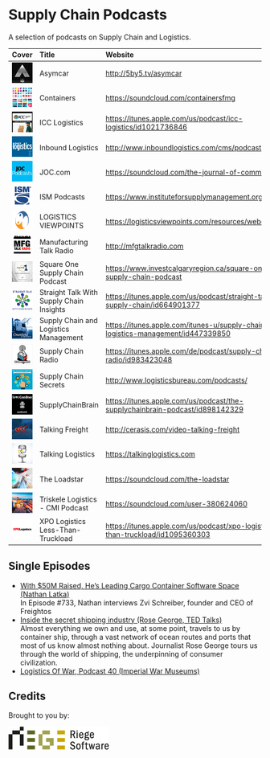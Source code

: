 # Supply Chain Podcasts

A selection of podcasts on Supply Chain and Logistics.

| Cover | Title | Website |
| :--- |:---| :--- |
| ![Asymcar](cover/asymcar.png) | Asymcar | http://5by5.tv/asymcar |
| ![Containers](cover/containers.png) | Containers | https://soundcloud.com/containersfmg |
| ![ICC Logistics](cover/icc-logistics.png) | ICC Logistics | https://itunes.apple.com/us/podcast/icc-logistics/id1021736846 |
| ![Inbound Logistics](cover/inbound-logistics.png) | Inbound Logistics | http://www.inboundlogistics.com/cms/podcast |
| ![JOC.com ](cover/joc.png) | JOC.com  | https://soundcloud.com/the-journal-of-commerce |
| ![ISM Podcasts](cover/ism-podcasts.png) | ISM Podcasts | https://www.instituteforsupplymanagement.org/Podcasts |
| ![LOGISTICS VIEWPOINTS](cover/logistics-viewpoints.png) | LOGISTICS VIEWPOINTS | https://logisticsviewpoints.com/resources/webcasts/ |
| ![Manufacturing Talk Radio](cover/manufacturing-talk-radio.png) | Manufacturing Talk Radio | http://mfgtalkradio.com |
| ![Square One Supply Chain Podcast](cover/square-one-supply-chain-podcast.png) | Square One Supply Chain Podcast | https://www.investcalgaryregion.ca/square-one-supply-chain-podcast |
| ![Straight Talk With Supply Chain Insights](cover/straight-talk-with-supply-chain-insights.png) | Straight Talk With Supply Chain Insights | https://itunes.apple.com/us/podcast/straight-talk-supply-chain/id664901377 |
| ![Supply Chain and Logistics Management](cover/supply-chain-and-logistics-management.png) | Supply Chain and Logistics Management | https://itunes.apple.com/itunes-u/supply-chain-logistics-management/id447339850 |
| ![Supply Chain Radio](cover/supply-chain-radio.png) | Supply Chain Radio | https://itunes.apple.com/de/podcast/supply-chain-radio/id983423048 |
| ![Supply Chain Secrets](cover/supply-chain-secrets.png) | Supply Chain Secrets | http://www.logisticsbureau.com/podcasts/ |
| ![SupplyChainBrain](cover/supplychainbrain.png) | SupplyChainBrain | https://itunes.apple.com/us/podcast/the-supplychainbrain-podcast/id898142329 |
| ![Talking Freight](cover/talking-freight.png) | Talking Freight | http://cerasis.com/video-talking-freight |
| ![Talking Logistics](cover/talking-logistics.png) | Talking Logistics | https://talkinglogistics.com |
| ![The Loadstar](cover/the-loadstar.png) | The Loadstar | https://soundcloud.com/the-loadstar |
| ![Triskele Logistics - CMI Podcast](cover/triskele-logistics.png) | Triskele Logistics - CMI Podcast | https://soundcloud.com/user-380624060 |
| ![XPO Logistics Less-Than-Truckload](cover/xpo-logistics.png) | XPO Logistics Less-Than-Truckload | https://itunes.apple.com/us/podcast/xpo-logistics-less-than-truckload/id1095360303 |

## Single Episodes

* [With $50M Raised, He’s Leading Cargo Container Software Space (Nathan Latka)](http://nathanlatka.com/thetop733)  
In Episode #733, Nathan interviews Zvi Schreiber, founder and CEO of Freightos
* [Inside the secret shipping industry (Rose George, TED Talks)](https://www.ted.com/talks/rose_george_inside_the_secret_shipping_industry)  
Almost everything we own and use, at some point, travels to us by container ship, through a vast network of ocean routes and ports that most of us know almost nothing about. Journalist Rose George tours us through the world of shipping, the underpinning of consumer civilization.
* [Logistics Of War, Podcast 40 (Imperial War Museums)](http://www.iwm.org.uk/history/podcasts/voices-of-the-first-world-war/podcast-40-logistics-of-war)

## Credits

Brought to you by:

<a href="https://www.riege.com" title="Riege Software"><img src="riege-software.png" width="200" height="46" alt="Riege Software"></a>